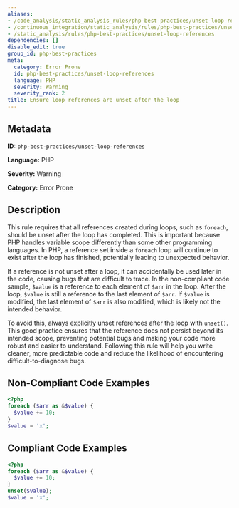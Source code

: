 ```yaml
---
aliases:
- /code_analysis/static_analysis_rules/php-best-practices/unset-loop-references
- /continuous_integration/static_analysis/rules/php-best-practices/unset-loop-references
- /static_analysis/rules/php-best-practices/unset-loop-references
dependencies: []
disable_edit: true
group_id: php-best-practices
meta:
  category: Error Prone
  id: php-best-practices/unset-loop-references
  language: PHP
  severity: Warning
  severity_rank: 2
title: Ensure loop references are unset after the loop
---
```

<!--  SOURCED FROM https://github.com/DataDog/datadog-static-analyzer-rule-docs -->


## Metadata
**ID:** `php-best-practices/unset-loop-references`

**Language:** PHP

**Severity:** Warning

**Category:** Error Prone

## Description
This rule requires that all references created during loops, such as `foreach`, should be unset after the loop has completed. This is important because PHP handles variable scope differently than some other programming languages. In PHP, a reference set inside a `foreach` loop will continue to exist after the loop has finished, potentially leading to unexpected behavior.

If a reference is not unset after a loop, it can accidentally be used later in the code, causing bugs that are difficult to trace. In the non-compliant code sample, `$value` is a reference to each element of `$arr` in the loop. After the loop, `$value` is still a reference to the last element of `$arr`. If `$value` is modified, the last element of `$arr` is also modified, which is likely not the intended behavior.

To avoid this, always explicitly unset references after the loop with `unset()`. This good practice ensures that the reference does not persist beyond its intended scope, preventing potential bugs and making your code more robust and easier to understand. Following this rule will help you write cleaner, more predictable code and reduce the likelihood of encountering difficult-to-diagnose bugs.

## Non-Compliant Code Examples
```php
<?php
foreach ($arr as &$value) {
  $value += 10;
}
$value = 'x';
```

## Compliant Code Examples
```php
<?php
foreach ($arr as &$value) {
  $value += 10;
}
unset($value);
$value = 'x';
```
